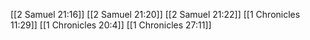 [[2 Samuel 21:16]]
[[2 Samuel 21:20]]
[[2 Samuel 21:22]]
[[1 Chronicles 11:29]]
[[1 Chronicles 20:4]]
[[1 Chronicles 27:11]]
